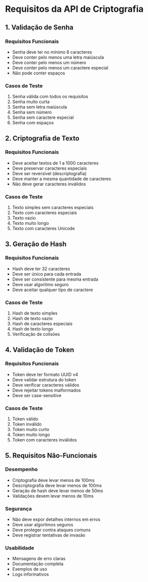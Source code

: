 # Requisitos da API de Criptografia

## 1. Validação de Senha

### Requisitos Funcionais
- Senha deve ter no mínimo 8 caracteres
- Deve conter pelo menos uma letra maiúscula
- Deve conter pelo menos um número
- Deve conter pelo menos um caractere especial
- Não pode conter espaços

### Casos de Teste
1. Senha válida com todos os requisitos
2. Senha muito curta
3. Senha sem letra maiúscula
4. Senha sem número
5. Senha sem caractere especial
6. Senha com espaços

## 2. Criptografia de Texto

### Requisitos Funcionais
- Deve aceitar textos de 1 a 1000 caracteres
- Deve preservar caracteres especiais
- Deve ser reversível (descriptografia)
- Deve manter a mesma quantidade de caracteres
- Não deve gerar caracteres inválidos

### Casos de Teste
1. Texto simples sem caracteres especiais
2. Texto com caracteres especiais
3. Texto vazio
4. Texto muito longo
5. Texto com caracteres Unicode

## 3. Geração de Hash

### Requisitos Funcionais
- Hash deve ter 32 caracteres
- Deve ser único para cada entrada
- Deve ser consistente para mesma entrada
- Deve usar algoritmo seguro
- Deve aceitar qualquer tipo de caractere

### Casos de Teste
1. Hash de texto simples
2. Hash de texto vazio
3. Hash de caracteres especiais
4. Hash de texto longo
5. Verificação de colisões

## 4. Validação de Token

### Requisitos Funcionais
- Token deve ter formato UUID v4
- Deve validar estrutura do token
- Deve verificar caracteres válidos
- Deve rejeitar tokens malformados
- Deve ser case-sensitive

### Casos de Teste
1. Token válido
2. Token inválido
3. Token muito curto
4. Token muito longo
5. Token com caracteres inválidos

## 5. Requisitos Não-Funcionais

### Desempenho
- Criptografia deve levar menos de 100ms
- Descriptografia deve levar menos de 100ms
- Geração de hash deve levar menos de 50ms
- Validações devem levar menos de 10ms

### Segurança
- Não deve expor detalhes internos em erros
- Deve usar algoritmos seguros
- Deve proteger contra ataques comuns
- Deve registrar tentativas de invasão

### Usabilidade
- Mensagens de erro claras
- Documentação completa
- Exemplos de uso
- Logs informativos 